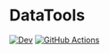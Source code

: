 # DataTools

[![Dev](https://img.shields.io/badge/docs-dev-blue.svg)](https://juliafolds.github.io/DataTools.jl/dev)
[![GitHub Actions](https://github.com/JuliaFolds/DataTools.jl/workflows/Run%20tests/badge.svg)](https://github.com/JuliaFolds/DataTools.jl/actions?query=workflow%3A%22Run+tests%22)
